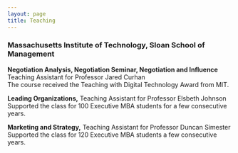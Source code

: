 ```yaml
---
layout: page
title: Teaching
---
```



### Massachusetts Institute of Technology, Sloan School of Management

<p><b> Negotiation Analysis, Negotiation Seminar, Negotiation and Influence</b><br>
Teaching Assistant for Professor Jared Curhan<br>
The course received the Teaching with Digital Technology Award from MIT.</p>

<p><b> Leading Organizations,</b> Teaching Assistant for Professor Elsbeth Johnson <br>
Supported the class for 100 Executive MBA students for a few consecutive years.</p>

<p><b> Marketing and Strategy,</b> Teaching Assistant for Professor Duncan Simester <br>
Supported the class for 120 Executive MBA students a few consecutive years.</p>


